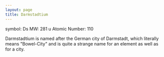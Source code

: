 ```yaml
---
layout: page
title: Darmstadtium
---
```


symbol: Ds
MW: 281 u
Atomic Number: 110

Darmstadtium is named after the German city of Darmstadt, which literally means "Bowel-City" and is quite a strange name for an element as well as for a city.